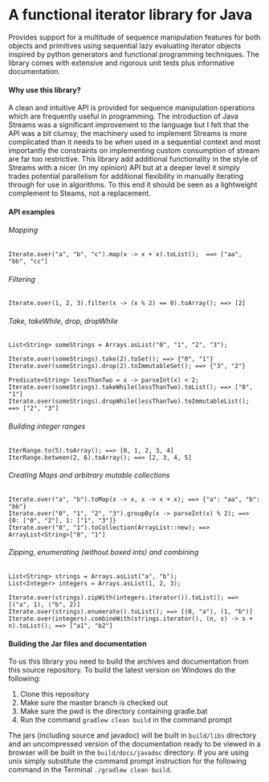 # A functional iterator library for Java

Provides support for a multitude of sequence manipulation 
features for both objects and primitives using sequential 
lazy evaluating iterator objects inspired by python generators 
and functional programming techniques. The library comes with
extensive and rigorous unit tests plus informative documentation.

#### Why use this library?
A clean and intuitive API is provided for sequence manipulation 
operations which are frequently useful in programming. The 
introduction of Java Streams was a significant improvement
to the language but I felt that the API was a bit clumsy, the 
machinery used to implement Streams is more complicated than it needs to be when used
in a sequential context and most importantly the constraints on
implementing custom consumption of stream are far too restrictive.
This library add additional functionality in the style of Streams 
with a nicer (in my opinion) API but at a deeper level it simply trades 
potential parallelism for  additional flexibility in manually iterating 
through for use in algorithms. To this end it should be seen as a lightweight 
complement to Steams, not a replacement.

#### API examples

###### Mapping

``` 
Iterate.over("a", "b", "c").map(x -> x + x).toList();  ==> ["aa", "bb", "cc"]
```

###### Filtering

```
Iterate.over(1, 2, 3).filter(x -> (x % 2) == 0).toArray(); ==> [2]
```

###### Take, takeWhile, drop, dropWhile

```
List<String> someStrings = Arrays.asList("0", "1", "2", "3");

Iterate.over(someStrings).take(2).toSet(); ==> {"0", "1"}
Iterate.over(someStrings).drop(2).toImmutableSet(); ==> {"3", "2"}

Predicate<String> lessThanTwo = x -> parseInt(x) < 2;
Iterate.over(someStrings).takeWhile(lessThanTwo).toList(); ==> ["0", "1"]
Iterate.over(someStrings).dropWhile(lessThanTwo).toImmutableList(); ==> ["2", "3"]
```

###### Building integer ranges

```
IterRange.to(5).toArray(); ==> [0, 1, 2, 3, 4]
IterRange.between(2, 6).toArray(); ==> [2, 3, 4, 5]
```

###### Creating Maps and arbitrary mutable collections

```
Iterate.over("a", "b").toMap(x -> x, x -> x + x); ==> {"a": "aa", "b": "bb"}
Iterate.over("0", "1", "2", "3").groupBy(x -> parseInt(x) % 2); ==> {0: ["0", "2"], 1: ["1", "3"]}
Iterate.over("0", "1").toCollection(ArrayList::new); ==> ArrayList<String>["0", "1"]
```

###### Zipping, enumerating (without boxed ints) and combining

```
List<String> strings = Arrays.asList("a", "b");
List<Integer> integers = Arrays.asList(1, 2, 3);

Iterate.over(strings).zipWith(integers.iterator()).toList(); ==> [("a", 1), ("b", 2)]
Iterate.over(strings).enumerate().toList(); ==> [(0, "a"), (1, "b")]
Iterate.over(integers).combineWith(strings.iterator(), (n, s) -> s + n).toList(); ==> ["a1", "b2"]
```

#### Building the Jar files and documentation

To us this library you need to build the archives and documentation from this source 
repository. To build the latest version on Windows do the following:

1. Clone this repository
2. Make sure the master branch is checked out
3. Make sure the pwd is the directory containing gradle.bat
4. Run the command `gradlew clean build` in the command prompt

The jars (including source and javadoc) will be built in `build/libs` directory and an uncompressed 
version of the documentation ready to be viewed in a browser will be built in the `build/docs/javadoc` 
directory. If you are using unix simply substitute the command prompt instruction for the following 
command in the Terminal `./gradlew clean build`.

